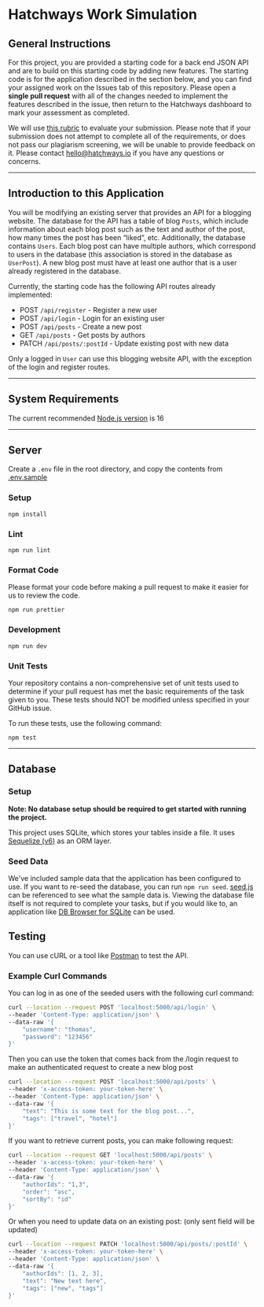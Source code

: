 # Hatchways Work Simulation

## General Instructions

For this project, you are provided a starting code for a back end JSON API and are to build on this starting code by adding new features. The starting code is for the application described in the section below, and you can find your assigned work on the Issues tab of this repository. Please open a **single pull request** with all of the changes needed to implement the features described in the issue, then return to the Hatchways dashboard to mark your assessment as completed.

We will use [this rubric](https://drive.google.com/file/d/1Lfn6JnanBhuSjMDQaIdIBk1_QK7i9mNU/view) to evaluate your submission. Please note that if your submission does not attempt to complete all of the requirements, or does not pass our plagiarism screening, we will be unable to provide feedback on it. Please contact hello@hatchways.io if you have any questions or concerns.

---

## Introduction to this Application

You will be modifying an existing server that provides an API for a blogging website. The database for the API has a table of blog `Posts`, which include information about each blog post such as the text and author of the post, how many times the post has been “liked”, etc. Additionally, the database contains `Users`. Each blog post can have multiple authors, which correspond to users in the database (this association is stored in the database as `UserPost`). A new blog post must have at least one author that is a user already registered in the database.

Currently, the starting code has the following API routes already implemented:

- POST  `/api/register` - Register a new user
- POST  `/api/login` - Login for an existing user
- POST  `/api/posts` - Create a new post
- GET   `/api/posts` - Get posts by authors
- PATCH `/api/posts/:postId` - Update existing post with new data

Only a logged in `User` can use this blogging website API, with the exception of the login and register routes.

---

## System Requirements

The current recommended [Node.js version](https://nodejs.org/en/) is 16

---

## Server

Create a `.env` file in the root directory, and copy the contents from [.env.sample](.env.sample)

### Setup

```
npm install
```

### Lint

```
npm run lint
```

### Format Code

Please format your code before making a pull request to make it easier for us to review the code.

```
npm run prettier
```

### Development

```
npm run dev
```

### Unit Tests

Your repository contains a non-comprehensive set of unit tests used to determine if your pull request has met the basic requirements of the task given to you. These tests should NOT be modified unless specified in your GitHub issue.

To run these tests, use the following command:

```
npm test
```

---

## Database

### Setup

**Note: No database setup should be required to get started with running the project.**

This project uses SQLite, which stores your tables inside a file. It uses [Sequelize (v6)](https://sequelize.org/) as an ORM layer.

### Seed Data

We've included sample data that the application has been configured to use. If you want to re-seed the database, you can run `npm run seed`. [seed.js](./src/db/seed.js) can be referenced to see what the sample data is. Viewing the database file itself is not required to complete your tasks, but if you would like to, an application like [DB Browser for SQLite](https://sqlitebrowser.org/) can be used.

## Testing

You can use cURL or a tool like [Postman](https://www.postman.com/) to test the API.

### Example Curl Commands

You can log in as one of the seeded users with the following curl command:

```bash
curl --location --request POST 'localhost:5000/api/login' \
--header 'Content-Type: application/json' \
--data-raw '{
    "username": "thomas",
    "password": "123456"
}'
```

Then you can use the token that comes back from the /login request to make an authenticated request to create a new blog post

```bash
curl --location --request POST 'localhost:5000/api/posts' \
--header 'x-access-token: your-token-here' \
--header 'Content-Type: application/json' \
--data-raw '{
    "text": "This is some text for the blog post...",
    "tags": ["travel", "hotel"]
}'
```

If you want to retrieve current posts, you can make following request:
```bash
curl --location --request GET 'localhost:5000/api/posts' \
--header 'x-access-token: your-token-here' \
--header 'Content-Type: application/json' \
--data-raw '{
    "authorIds": "1,3",
    "order": "asc",
    "sortBy": "id"
}'
```

Or when you need to update data on an existing post:
(only sent field will be updated)
```bash
curl --location --request PATCH 'localhost:5000/api/posts/:postId' \
--header 'x-access-token: your-token-here' \
--header 'Content-Type: application/json' \
--data-raw '{
    "authorIds": [1, 2, 3],
    "text": "New text here",
    "tags": ["new", "tags"]
}'
```
